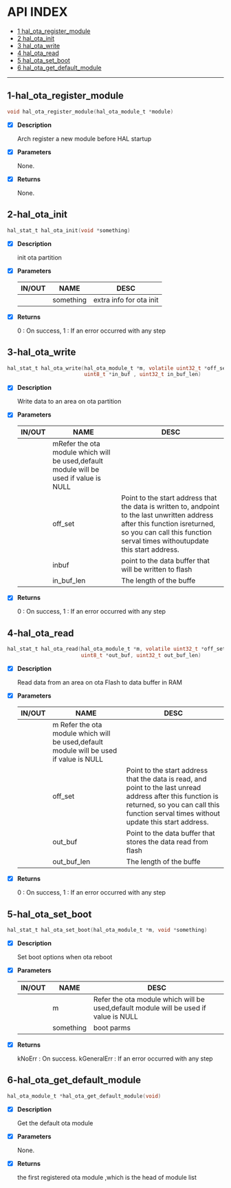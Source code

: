 # API INDEX

  * [1 hal_ota_register_module](#1-hal_ota_register_module)
  * [2 hal_ota_init](#2-hal_ota_init)
  * [3 hal_ota_write](#3-hal_ota_write)
  * [4 hal_ota_read](#4-hal_ota_read)
  * [5 hal_ota_set_boot](#5-hal_ota_set_boot)
  * [6 hal_ota_get_default_module](#6-hal_ota_get_default_module)

------

## 1-hal_ota_register_module

```c
void hal_ota_register_module(hal_ota_module_t *module)
```

- [x] **Description**

  Arch register a new module before HAL startup

- [x] **Parameters**

  None.

- [x] **Returns**

  None.


## 2-hal_ota_init

```c
hal_stat_t hal_ota_init(void *something)
```

- [x] **Description**

  init ota partition

- [x] **Parameters**

  | IN/OUT |  NAME  |  DESC  |
  |--------|--------|--------|
  |  | something | extra info for ota init |

- [x] **Returns**

  0 : On success, 1 : If an error occurred with any step

## 3-hal_ota_write

```c
hal_stat_t hal_ota_write(hal_ota_module_t *m, volatile uint32_t *off_set,
                         uint8_t *in_buf , uint32_t in_buf_len)
```

- [x] **Description**

  Write data to an area on ota partition

- [x] **Parameters**

  | IN/OUT |  NAME  |  DESC  |
  |--------|--------|--------|
  |  | mRefer the ota module which will be used,default module will be used if value is NULL |  |
  |  | off_set |    Point to the start address that the data is written to, andpoint to the last unwritten address after this function isreturned, so you can call this function serval times withoutupdate this start address.   |
  |  | inbuf |      point to the data buffer that will be written to flash   |
  |  | in_buf_len | The length of the buffe |

- [x] **Returns**

  0 : On success, 1 : If an error occurred with any step

## 4-hal_ota_read

```c
hal_stat_t hal_ota_read(hal_ota_module_t *m, volatile uint32_t *off_set,
                        uint8_t *out_buf, uint32_t out_buf_len)
```

- [x] **Description**

  Read data from an area on ota Flash to data buffer in RAM

- [x] **Parameters**

  | IN/OUT |  NAME  |  DESC  |
  |--------|--------|--------|
  |  | m Refer the ota module which will be used,default module will be used if value is NULL |  |
  |  | off_set |     Point to the start address that the data is read, and point to the last unread address after this function is returned, so you can call this function serval times without update this start address.   |
  |  | out_buf |     Point to the data buffer that stores the data read from flash   |
  |  | out_buf_len | The length of the buffe |

- [x] **Returns**

  0 : On success, 1 : If an error occurred with any step

## 5-hal_ota_set_boot

```c
hal_stat_t hal_ota_set_boot(hal_ota_module_t *m, void *something)
```

- [x] **Description**

  Set boot options when ota reboot

- [x] **Parameters**

  | IN/OUT |  NAME  |  DESC  |
  |--------|--------|--------|
  |  | m |         Refer the ota module which will be used,default module will be used if value is NULL   |
  |  | something | boot parms |

- [x] **Returns**

  kNoErr : On success. kGeneralErr : If an error occurred with any step

## 6-hal_ota_get_default_module

```c
hal_ota_module_t *hal_ota_get_default_module(void)
```

- [x] **Description**

  Get the default ota module

- [x] **Parameters**

  None.

- [x] **Returns**

  the first registered ota module ,which is the head of module list
